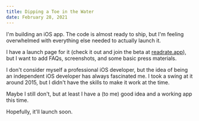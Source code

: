 ```yaml
---
title: Dipping a Toe in the Water
date: February 28, 2021
---
```


I'm building an iOS app. The code is almost ready to ship, but I'm feeling overwhelmed with everything else needed to actually launch it.

I have a launch page for it (check it out and join the beta at [readrate.app](https://www.readrate.app)), but I want to add FAQs, screenshots, and some basic press materials.

I don't consider myself a professional iOS developer, but the idea of being an independent iOS developer has always fascinated me. I took a swing at it around 2015, but I didn't have the skills to make it work at the time.

Maybe I still don't, but at least I have a (to me) good idea and a working app this time.

Hopefully, it'll launch soon.
